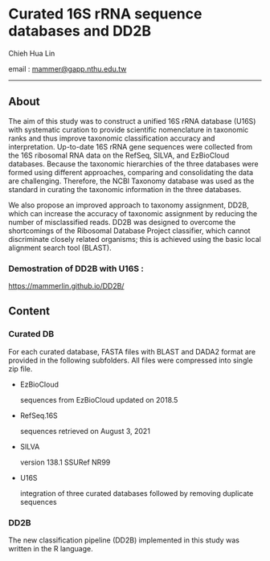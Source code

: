 # Curated 16S rRNA sequence databases and DD2B
Chieh Hua Lin

email : mammer@gapp.nthu.edu.tw

----

## About

The aim of this study was to construct a unified 16S rRNA database (U16S) with systematic curation to provide scientific nomenclature in taxonomic ranks and thus improve taxonomic classification accuracy and interpretation. Up-to-date 16S rRNA gene sequences were collected from the 16S ribosomal RNA data on the RefSeq,  SILVA, and EzBioCloud databases. Because the taxonomic hierarchies of the three databases were formed using different approaches, comparing and consolidating the data are challenging. Therefore, the NCBI Taxonomy database was used as the standard in curating the taxonomic information in the three databases.

We also propose an improved approach to taxonomy assignment, DD2B, which can increase the accuracy of taxonomic assignment by reducing the number of misclassified reads. DD2B was designed to overcome the shortcomings of the Ribosomal Database Project classifier, which cannot discriminate closely related organisms; this is achieved using the basic local alignment search tool (BLAST).

### Demostration of DD2B with U16S :
<https://mammerlin.github.io/DD2B/>

## Content

### Curated DB

For each curated database, FASTA files with BLAST and DADA2 format are provided in the following subfolders. All files were compressed into single zip file.

- EzBioCloud

  sequences from EzBioCloud updated on 2018.5

- RefSeq.16S

  sequences retrieved on August 3, 2021

- SILVA

  version 138.1 SSURef NR99

- U16S

  integration of three curated databases followed by removing duplicate sequences

### DD2B

The new classification pipeline (DD2B) implemented in this study was written in the R language.
